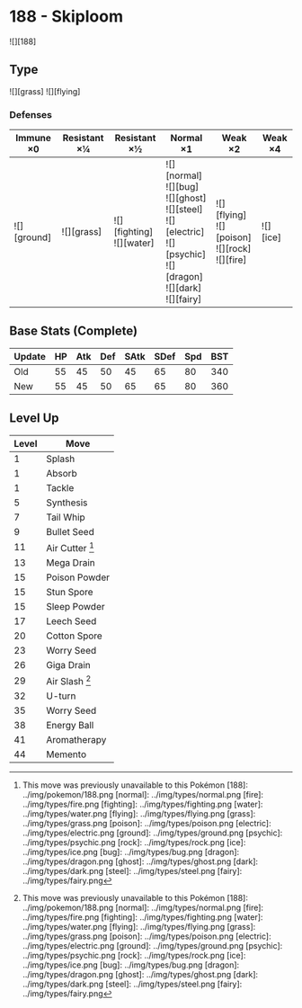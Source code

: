 # 188 - Skiploom
![][188]

## Type

![][grass]  ![][flying]

### Defenses

Immune ×0       | Resistant ×¼   | Resistant ×½                    | Normal ×1                                                                                                                          | Weak ×2                                                  | Weak ×4
---             | ---            | ---                             | ---                                                                                                                                | ---                                                      | ---
![][ground]<br> | ![][grass]<br> | ![][fighting]<br>![][water]<br> | ![][normal]<br>![][bug]<br>![][ghost]<br>![][steel]<br>![][electric]<br>![][psychic]<br>![][dragon]<br>![][dark]<br>![][fairy]<br> | ![][flying]<br>![][poison]<br>![][rock]<br>![][fire]<br> | ![][ice]<br>

## Base Stats (Complete)

Update | HP  | Atk | Def | SAtk | SDef | Spd | BST
---    | --- | --- | --- | ---  | ---  | --- | ---
Old    | 55  | 45  | 50  | 45   | 65   | 80  | 340
New    | 55  | 45  | 50  | 65   | 65   | 80  | 360

## Level Up

Level | Move
---   | ---
1     | Splash
1     | Absorb
1     | Tackle
5     | Synthesis
7     | Tail Whip
9     | Bullet Seed
11    | Air Cutter [^1]
13    | Mega Drain
15    | Poison Powder
15    | Stun Spore
15    | Sleep Powder
17    | Leech Seed
20    | Cotton Spore
23    | Worry Seed
26    | Giga Drain
29    | Air Slash [^1]
32    | U-turn
35    | Worry Seed
38    | Energy Ball
41    | Aromatherapy
44    | Memento

[^1]: This move was previously unavailable to this Pokémon
[188]: ../img/pokemon/188.png
[normal]: ../img/types/normal.png
[fire]: ../img/types/fire.png
[fighting]: ../img/types/fighting.png
[water]: ../img/types/water.png
[flying]: ../img/types/flying.png
[grass]: ../img/types/grass.png
[poison]: ../img/types/poison.png
[electric]: ../img/types/electric.png
[ground]: ../img/types/ground.png
[psychic]: ../img/types/psychic.png
[rock]: ../img/types/rock.png
[ice]: ../img/types/ice.png
[bug]: ../img/types/bug.png
[dragon]: ../img/types/dragon.png
[ghost]: ../img/types/ghost.png
[dark]: ../img/types/dark.png
[steel]: ../img/types/steel.png
[fairy]: ../img/types/fairy.png
